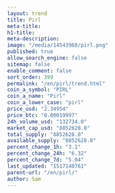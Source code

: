 ```yaml
---
layout: trend
title: Pirl
meta-title: 
h1-title: 
meta-description: 
image: "/media/14543968/pirl.png"
published: true
allow_search_engine: false
sitemap: false
enable_comment: false
sort_order: 399
permalink: "/en/pirl/trend.html"
coin_a_symbol: "PIRL"
coin_a_name: "Pirl"
coin_a_lower_case: "pirl"
price_usd: "2.34954"
price_btc: "0.00019997"
24h_volume_usd: "132734.0"
market_cap_usd: "8852628.0"
total_supply: "8852628.0"
available_supply: "8852628.0"
percent_change_1h: "3.1"
percent_change_24h: "6.32"
percent_change_7d: "5.04"
last_updated: "1517140761"
parent-url: "/en/pirl/"
author: Sam
---
```


